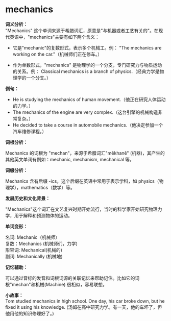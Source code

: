 # mechanics

**词义分析：**  
"Mechanics" 这个单词来源于希腊词汇，原意是"与机器或者工艺有关的"。在现代英语中，"mechanics"主要有如下两个含义：

  

*   它是"mechanic"的复数形式，表示多个机械工。例： "The mechanics are working on the car."（机械师们正在修车。）
    
      
    
*   作为单数形式，"mechanics" 是物理学的一个分支，专门研究力与物质运动的关系。例： Classical mechanics is a branch of physics.（经典力学是物理学的一个分支。）
    
      
    

  

**例句：**

  

*   He is studying the mechanics of human movement.（他正在研究人体运动的力学。）
*   The mechanics of the engine are very complex.（这台引擎的机械构造非常复杂。）
*   He decided to take a course in automobile mechanics.（他决定参加一个汽车维修课程。）

  

**词根分析：**

  

Mechanics 的词根为 "mechan"，来源于希腊词汇"mēkhanē" (机器)，其产生的其他英文单词有例如：mechanic, mechanism, mechanical 等。

  

**词缀分析：**

  

Mechanics 含有后缀 -ics，这个后缀在英语中常用于表示学科，如 physics（物理学），mathematics（数学）等。

  

**发展历史和文化背景：**

  

"Mechanics"这个词汇在文艺复兴时期开始流行，当时的科学家开始研究物理力学，用于解释和预测物体的运动。

  

**单词变形：**

  

名词: Mechanic（机械师）  
复数：Mechanics (机械师们，力学)  
形容词: Mechanical(机械的)  
副词: Mechanically (机械地)

  

**记忆辅助：**

  

可以通过音标的发音和词根词源的关联记忆来帮助记住。比如它的词根"mechan"和机械(Machine) 很相似，容易联想。

  

**小故事：**  
Tom studied mechanics in high school. One day, his car broke down, but he fixed it using his knowledge. (汤姆在高中研究力学。有一天，他的车坏了，但他用他的知识修理好了。)
